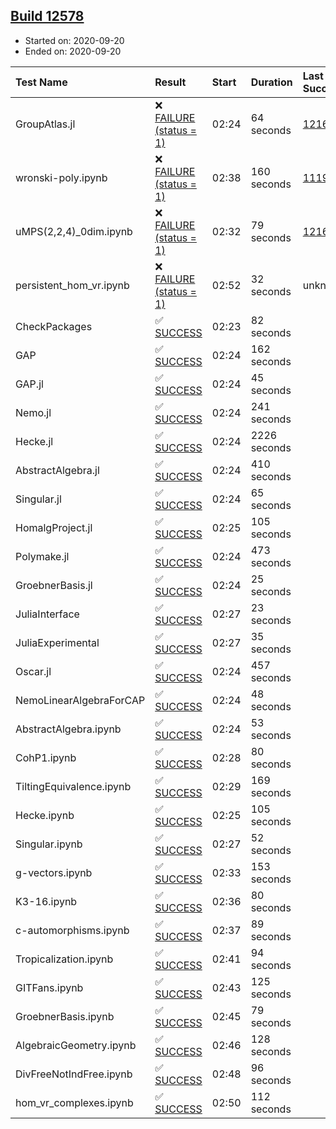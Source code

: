 ## [Build 12578](https://oscarci.mathematik.uni-kl.de/job/oscar/12578/)

* Started on: 2020-09-20
* Ended on: 2020-09-20

| Test Name    | Result | Start | Duration | Last Success | First Failure |
|:-------------|:-------|:------|:---------|:-------------|:--------------|
| GroupAtlas.jl | ❌ [FAILURE (status = 1)](https://oscarci.mathematik.uni-kl.de/job/oscar/12578/artifact/logs/build-12578/GroupAtlas.jl.log) | 02:24 | 64 seconds | [12167](https://oscarci.mathematik.uni-kl.de/job/oscar/12167/) | [12168](https://oscarci.mathematik.uni-kl.de/job/oscar/12168/) |
| wronski-poly.ipynb | ❌ [FAILURE (status = 1)](https://oscarci.mathematik.uni-kl.de/job/oscar/12578/artifact/logs/build-12578/wronski-poly.ipynb.log) | 02:38 | 160 seconds | [11192](https://oscarci.mathematik.uni-kl.de/job/oscar/11192/) | [11193](https://oscarci.mathematik.uni-kl.de/job/oscar/11193/) |
| uMPS(2,2,4)_0dim.ipynb | ❌ [FAILURE (status = 1)](https://oscarci.mathematik.uni-kl.de/job/oscar/12578/artifact/logs/build-12578/uMPS-2-2-4-_0dim.ipynb.log) | 02:32 | 79 seconds | [12167](https://oscarci.mathematik.uni-kl.de/job/oscar/12167/) | [12168](https://oscarci.mathematik.uni-kl.de/job/oscar/12168/) |
| persistent_hom_vr.ipynb | ❌ [FAILURE (status = 1)](https://oscarci.mathematik.uni-kl.de/job/oscar/12578/artifact/logs/build-12578/persistent_hom_vr.ipynb.log) | 02:52 | 32 seconds | unknown | unknown |
| CheckPackages | ✅ [SUCCESS](https://oscarci.mathematik.uni-kl.de/job/oscar/12578/artifact/logs/build-12578/CheckPackages.log) | 02:23 | 82 seconds |  |  |
| GAP | ✅ [SUCCESS](https://oscarci.mathematik.uni-kl.de/job/oscar/12578/artifact/logs/build-12578/GAP.log) | 02:24 | 162 seconds |  |  |
| GAP.jl | ✅ [SUCCESS](https://oscarci.mathematik.uni-kl.de/job/oscar/12578/artifact/logs/build-12578/GAP.jl.log) | 02:24 | 45 seconds |  |  |
| Nemo.jl | ✅ [SUCCESS](https://oscarci.mathematik.uni-kl.de/job/oscar/12578/artifact/logs/build-12578/Nemo.jl.log) | 02:24 | 241 seconds |  |  |
| Hecke.jl | ✅ [SUCCESS](https://oscarci.mathematik.uni-kl.de/job/oscar/12578/artifact/logs/build-12578/Hecke.jl.log) | 02:24 | 2226 seconds |  |  |
| AbstractAlgebra.jl | ✅ [SUCCESS](https://oscarci.mathematik.uni-kl.de/job/oscar/12578/artifact/logs/build-12578/AbstractAlgebra.jl.log) | 02:24 | 410 seconds |  |  |
| Singular.jl | ✅ [SUCCESS](https://oscarci.mathematik.uni-kl.de/job/oscar/12578/artifact/logs/build-12578/Singular.jl.log) | 02:24 | 65 seconds |  |  |
| HomalgProject.jl | ✅ [SUCCESS](https://oscarci.mathematik.uni-kl.de/job/oscar/12578/artifact/logs/build-12578/HomalgProject.jl.log) | 02:25 | 105 seconds |  |  |
| Polymake.jl | ✅ [SUCCESS](https://oscarci.mathematik.uni-kl.de/job/oscar/12578/artifact/logs/build-12578/Polymake.jl.log) | 02:24 | 473 seconds |  |  |
| GroebnerBasis.jl | ✅ [SUCCESS](https://oscarci.mathematik.uni-kl.de/job/oscar/12578/artifact/logs/build-12578/GroebnerBasis.jl.log) | 02:24 | 25 seconds |  |  |
| JuliaInterface | ✅ [SUCCESS](https://oscarci.mathematik.uni-kl.de/job/oscar/12578/artifact/logs/build-12578/JuliaInterface.log) | 02:27 | 23 seconds |  |  |
| JuliaExperimental | ✅ [SUCCESS](https://oscarci.mathematik.uni-kl.de/job/oscar/12578/artifact/logs/build-12578/JuliaExperimental.log) | 02:27 | 35 seconds |  |  |
| Oscar.jl | ✅ [SUCCESS](https://oscarci.mathematik.uni-kl.de/job/oscar/12578/artifact/logs/build-12578/Oscar.jl.log) | 02:24 | 457 seconds |  |  |
| NemoLinearAlgebraForCAP | ✅ [SUCCESS](https://oscarci.mathematik.uni-kl.de/job/oscar/12578/artifact/logs/build-12578/NemoLinearAlgebraForCAP.log) | 02:24 | 48 seconds |  |  |
| AbstractAlgebra.ipynb | ✅ [SUCCESS](https://oscarci.mathematik.uni-kl.de/job/oscar/12578/artifact/logs/build-12578/AbstractAlgebra.ipynb.log) | 02:24 | 53 seconds |  |  |
| CohP1.ipynb | ✅ [SUCCESS](https://oscarci.mathematik.uni-kl.de/job/oscar/12578/artifact/logs/build-12578/CohP1.ipynb.log) | 02:28 | 80 seconds |  |  |
| TiltingEquivalence.ipynb | ✅ [SUCCESS](https://oscarci.mathematik.uni-kl.de/job/oscar/12578/artifact/logs/build-12578/TiltingEquivalence.ipynb.log) | 02:29 | 169 seconds |  |  |
| Hecke.ipynb | ✅ [SUCCESS](https://oscarci.mathematik.uni-kl.de/job/oscar/12578/artifact/logs/build-12578/Hecke.ipynb.log) | 02:25 | 105 seconds |  |  |
| Singular.ipynb | ✅ [SUCCESS](https://oscarci.mathematik.uni-kl.de/job/oscar/12578/artifact/logs/build-12578/Singular.ipynb.log) | 02:27 | 52 seconds |  |  |
| g-vectors.ipynb | ✅ [SUCCESS](https://oscarci.mathematik.uni-kl.de/job/oscar/12578/artifact/logs/build-12578/g-vectors.ipynb.log) | 02:33 | 153 seconds |  |  |
| K3-16.ipynb | ✅ [SUCCESS](https://oscarci.mathematik.uni-kl.de/job/oscar/12578/artifact/logs/build-12578/K3-16.ipynb.log) | 02:36 | 80 seconds |  |  |
| c-automorphisms.ipynb | ✅ [SUCCESS](https://oscarci.mathematik.uni-kl.de/job/oscar/12578/artifact/logs/build-12578/c-automorphisms.ipynb.log) | 02:37 | 89 seconds |  |  |
| Tropicalization.ipynb | ✅ [SUCCESS](https://oscarci.mathematik.uni-kl.de/job/oscar/12578/artifact/logs/build-12578/Tropicalization.ipynb.log) | 02:41 | 94 seconds |  |  |
| GITFans.ipynb | ✅ [SUCCESS](https://oscarci.mathematik.uni-kl.de/job/oscar/12578/artifact/logs/build-12578/GITFans.ipynb.log) | 02:43 | 125 seconds |  |  |
| GroebnerBasis.ipynb | ✅ [SUCCESS](https://oscarci.mathematik.uni-kl.de/job/oscar/12578/artifact/logs/build-12578/GroebnerBasis.ipynb.log) | 02:45 | 79 seconds |  |  |
| AlgebraicGeometry.ipynb | ✅ [SUCCESS](https://oscarci.mathematik.uni-kl.de/job/oscar/12578/artifact/logs/build-12578/AlgebraicGeometry.ipynb.log) | 02:46 | 128 seconds |  |  |
| DivFreeNotIndFree.ipynb | ✅ [SUCCESS](https://oscarci.mathematik.uni-kl.de/job/oscar/12578/artifact/logs/build-12578/DivFreeNotIndFree.ipynb.log) | 02:48 | 96 seconds |  |  |
| hom_vr_complexes.ipynb | ✅ [SUCCESS](https://oscarci.mathematik.uni-kl.de/job/oscar/12578/artifact/logs/build-12578/hom_vr_complexes.ipynb.log) | 02:50 | 112 seconds |  |  |
